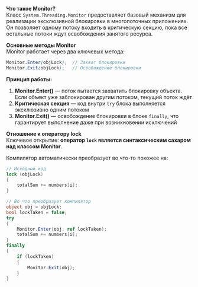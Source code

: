 **Что такое Monitor?**  
Класс `System.Threading.Monitor` предоставляет базовый механизм для реализации эксклюзивной блокировки в многопоточных приложениях. Он позволяет одному потоку входить в критическую секцию, пока все остальные потоки ждут освобождения занятого ресурса.

**Основные методы Monitor**  
Monitor работает через два ключевых метода:

```scss
Monitor.Enter(objLock);  // Захват блокировки
Monitor.Exit(objLock);   // Освобождение блокировки
```

**Принцип работы:**

1. **Monitor.Enter()** — поток пытается захватить блокировку объекта. Если объект уже заблокирован другим потоком, текущий поток ждёт
2. **Критическая секция** — код внутри `try` блока выполняется эксклюзивно одним потоком
3. **Monitor.Exit()** — освобождение блокировки в блоке `finally`, что гарантирует выполнение даже при возникновении исключений

**Отношение к оператору lock**  
Ключевое открытие: **оператор `lock` является синтаксическим сахаром над классом Monitor**.

Компилятор автоматически преобразует во что-то похожее на:

```csharp
// Исходный код
lock (objLock)
{
    totalSum += numbers[i];
}

// Во что преобразует компилятор
object obj = objLock;
bool lockTaken = false;
try
{
    Monitor.Enter(obj, ref lockTaken);
    totalSum += numbers[i];
}
finally
{
    if (lockTaken)
    {
        Monitor.Exit(obj);
    }
}
```